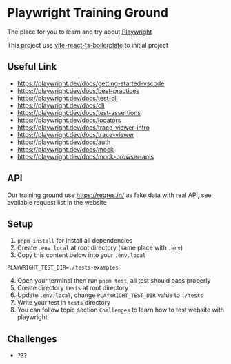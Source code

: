 # Playwright Training Ground

The place for you to learn and try about [Playwright](https://playwright.dev/)

This project use [vite-react-ts-boilerplate](https://github.com/ratchagarn/vite-react-ts-boilerplate) to initial project

## Useful Link

- https://playwright.dev/docs/getting-started-vscode
- https://playwright.dev/docs/best-practices
- https://playwright.dev/docs/test-cli
- https://playwright.dev/docs/cli
- https://playwright.dev/docs/test-assertions
- https://playwright.dev/docs/locators
- https://playwright.dev/docs/trace-viewer-intro
- https://playwright.dev/docs/trace-viewer
- https://playwright.dev/docs/auth
- https://playwright.dev/docs/mock
- https://playwright.dev/docs/mock-browser-apis


## API

Our training ground use https://reqres.in/ as fake data with real API, see available request list in the website

## Setup

1. `pnpm install` for install all dependencies
2. Create `.env.local` at root directory (same place with `.env`)
3. Copy this content below into your `.env.local`

```
PLAYWRIGHT_TEST_DIR=./tests-examples
```

4. Open your terminal then run `pnpm test`, all test should pass properly
5. Create directory `tests` at root directory
6. Update `.env.local`, change `PLAYWRIGHT_TEST_DIR` value to `./tests`
7. Write your test in `tests` directory
8. You can follow topic section `Challenges` to learn how to test website with playwright

## Challenges

- ???
